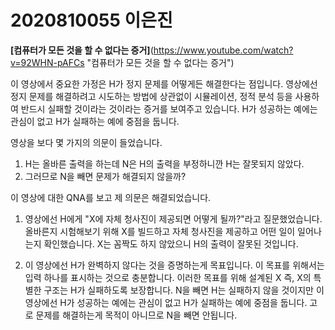 # 2020810055 이은진

**[컴퓨터가 모든 것을 할 수 없다는 증거]**(https://www.youtube.com/watch?v=92WHN-pAFCs "컴퓨터가 모든 것을 할 수 없다는 증거")

이 영상에서 중요한 가정은 H가 정지 문제를 어떻게든 해결한다는 점입니다. 
영상에선 정지 문제를 해결하려고 시도하는 방법에 상관없이 시뮬레이션, 정적 분석 등을 사용하여 반드시 실패할 것이라는 것이라는 증거를 보여주고 있습니다.
H가 성공하는 예에는 관심이 없고 H가 실패하는 예에 중점을 둡니다. 


영상을 보다 몇 가지의 의문이 들었습니다.
1. H는 올바른 출력을 하는데 N은 H의 출력을 부정하니깐 H는 잘못되지 않았다.
2. 그러므로 N을 빼면 문제가 해결되지 않을까?


이 영상에 대한 QNA를 보고 제 의문은 해결되었습니다.
1. 영상에선 H에게 "X에 자체 청사진이 제공되면 어떻게 될까?"라고 질문했었습니다. 올바른지 시험해보기 위해 X를 빌드하고 자체 청사진을 제공하고 어떤 일이 일어나는지 확인했습니다. X는 꼼짝도 하지 않았으니 H의 출력이 잘못된 것입니다.

2. 이 영상에선 H가 완벽하지 않다는 것을 증명하는게 목표입니다. 이 목표를 위해서는 입력 하나를 표시하는 것으로 충분합니다. 이러한 목표를 위해 설계된 X
즉, X의 특별한 구조는 H가 실패하도록 보장합니다. N을 빼면 H는 실패하지 않을 것이지만 이 영상에선 H가 성공하는 예에는 관심이 없고 H가 실패하는 예에 중점을 둡니다. 고로 문제를 해결하는게 목적이 아니므로 N을 빼면 안됩니다.
